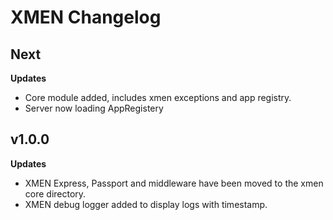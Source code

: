 # XMEN Changelog

## Next

**Updates**
* Core module added, includes xmen exceptions and app registry.
* Server now loading AppRegistery

## v1.0.0

**Updates**
* XMEN Express, Passport and middleware have been moved to the xmen core directory.
* XMEN debug logger added to display logs with timestamp.